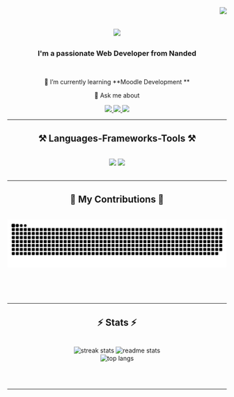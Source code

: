 <img align="right" src="https://visitor-badge.laobi.icu/badge?page_id=jwenjian.visitor-badge&format=true" />

<h1 align="center">
    <img src="https://readme-typing-svg.herokuapp.com/?font=Righteous&size=35&center=true&vCenter=true&width=500&height=70&duration=4000&lines=Hi+There!+👋;+I'm+Vikas+Rathod!;" />
</h1>

<h3 align="center">I'm a passionate Web Developer from Nanded</h3>

<br/>

<div align="center">
 
 
 
 🌱 I’m currently learning **Moodle Development **

💬 Ask me about 



 </div>
 
<div align="center"> 
  <a href="mailto:rathodvikas0104@gmail.com">
    <img src="https://img.shields.io/badge/Gmail-333333?style=for-the-badge&logo=gmail&logoColor=red" />
  </a>
  <a href="https://www.linkedin.com/in/vikas-rathod-079a7822b/" target="_blank">
    <img src="https://img.shields.io/badge/LinkedIn-0077B5?style=for-the-badge&logo=linkedin&logoColor=white" target="_blank" />
  </a>
  <a href="https://vsrathod.github.io/MyProfilo/" target="_blank">
     <img src="https://img.shields.io/badge/Portfolio-FF5722?style=for-the-badge&logo=todoist&logoColor=white" target="_blank" /> <!-- sqlite, safari, google-chrome are other good icon options -->
  </a>
</div>

 <hr/>
 
<h2 align="center">⚒️ Languages-Frameworks-Tools ⚒️</h2>
<br/>
<div align="center">
    <img src="https://skillicons.dev/icons?i=,html,css,bootstrap,vscode,github,git,r" />
    <img src="https://skillicons.dev/icons?i=nodejs,python,javascript,c,mysql,flask" /><br>
</div>

<br/>
<hr/>

<div align="center">
  <h2>🐍 My Contributions 🐍</h2>
  <br>
  <img alt="snake eating my contributions" src="https://raw.githubusercontent.com/salesp07/salesp07/output/github-contribution-grid-snake.svg" />
  
  <br/><br/><br/>
</div>

<hr/>

<h2 align="center">⚡ Stats ⚡</h2>
<br>
<div align=center>
  <img width=390 src="https://github-readme-stats.vercel.app/api?username=VSRathod&theme=highcontrast&show_icons=true&hide_border=false&count_private=true)" alt="streak stats"/>
  <img width=390 src="https://github-readme-streak-stats.herokuapp.com/?user=VSRathod&theme=highcontrast&hide_border=false" alt="readme stats" />
  <br/>
  <img width=325 align="center" src="https://github-readme-stats.vercel.app/api/top-langs/?username=VSRathod&theme=highcontrast&show_icons=true&hide_border=false&layout=compact" alt="top langs" />
</div>

<br/><br/>

<hr/>

<br/>



<br/>
